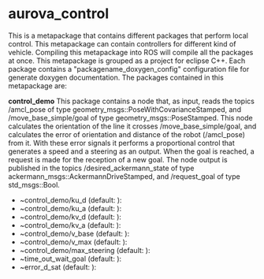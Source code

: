 # aurova_control
This is a metapackage that contains different packages that perform local control. This metapackage can contain controllers for different kind of vehicle. Compiling this metapackage into ROS will compile all the packages at once. This metapackage is grouped as a project for eclipse C++. Each package contains a "packagename_doxygen_config" configuration file for generate doxygen documentation. The packages contained in this metapackage are:

**control_demo**
This package contains a node that, as input, reads the topics /amcl_pose of type geometry_msgs::PoseWithCovarianceStamped, and /move_base_simple/goal of type geometry_msgs::PoseStamped. This node calculates the orientation of the line it crosses /move_base_simple/goal, and calculates the error of orientation and distance of the robot (/amcl_pose) from it. With these error signals it performs a proportional control that generates a speed and a steering as an output. When the goal is reached, a request is made for the reception of a new goal. The node output is published in the topics /desired_ackermann_state of type ackermann_msgs::AckermannDriveStamped, and /request_goal of type std_msgs::Bool.
* ~control_demo/ku_d (default: ):
* ~control_demo/ku_a (default: ):
* ~control_demo/kv_d (default: ):
* ~control_demo/kv_a (default: ):
* ~control_demo/v_base (default: ):
* ~control_demo/v_max (default: ):
* ~control_demo/max_steering (default: ):
* ~time_out_wait_goal (default: ):
* ~error_d_sat (default: ):
